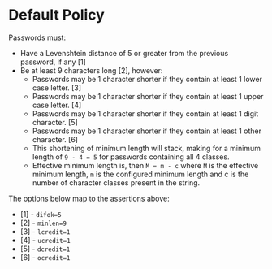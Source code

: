 # Default Policy 
Passwords must:

* Have a Levenshtein distance of 5 or greater from the previous password, if any
  [1]
* Be at least 9 characters long [2], however:
    + Passwords may be 1 character shorter if they contain at least 1 lower case
      letter. [3]
    + Passwords may be 1 character shorter if they contain at least 1 upper case 
      letter. [4]
    + Passwords may be 1 character shorter if they contain at least 1 digit 
      character. [5]
    + Passwords may be 1 character shorter if they contain at least 1 other 
      character. [6]
    + This shortening of minimum length will stack, making for a minimum length 
      of `9 - 4 = 5` for passwords containing all 4 classes.
    + Effective minimum length is, then `M = m - c` where `M` is the effective 
      minimum length, `m` is the configured minimum length and c is the number
      of character classes present in the string.
      
The options below map to the assertions above:

* [1] - `difok=5`
* [2] - `minlen=9`
* [3] - `lcredit=1`
* [4] - `ucredit=1`
* [5] - `dcredit=1`
* [6] - `ocredit=1`

